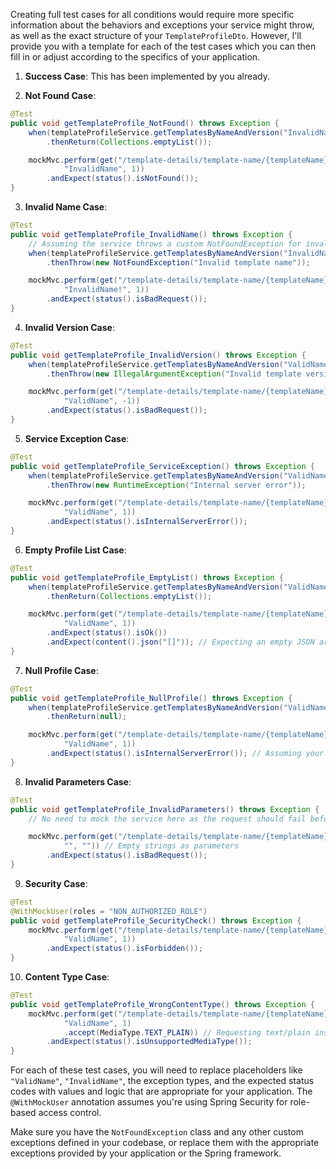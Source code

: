 
Creating full test cases for all conditions would require more specific information about the behaviors and exceptions your service might throw, as well as the exact structure of your `TemplateProfileDto`. However, I'll provide you with a template for each of the test cases which you can then fill in or adjust according to the specifics of your application.

1. **Success Case**: This has been implemented by you already.

2. **Not Found Case**:
```java
@Test
public void getTemplateProfile_NotFound() throws Exception {
    when(templateProfileService.getTemplatesByNameAndVersion("InvalidName", 1))
        .thenReturn(Collections.emptyList());

    mockMvc.perform(get("/template-details/template-name/{templateName}/template-version/{templateVersion}", 
            "InvalidName", 1))
        .andExpect(status().isNotFound());
}
```

3. **Invalid Name Case**:
```java
@Test
public void getTemplateProfile_InvalidName() throws Exception {
    // Assuming the service throws a custom NotFoundException for invalid names
    when(templateProfileService.getTemplatesByNameAndVersion("InvalidName!", 1))
        .thenThrow(new NotFoundException("Invalid template name"));

    mockMvc.perform(get("/template-details/template-name/{templateName}/template-version/{templateVersion}", 
            "InvalidName!", 1))
        .andExpect(status().isBadRequest());
}
```

4. **Invalid Version Case**:
```java
@Test
public void getTemplateProfile_InvalidVersion() throws Exception {
    when(templateProfileService.getTemplatesByNameAndVersion("ValidName", -1))
        .thenThrow(new IllegalArgumentException("Invalid template version"));

    mockMvc.perform(get("/template-details/template-name/{templateName}/template-version/{templateVersion}", 
            "ValidName", -1))
        .andExpect(status().isBadRequest());
}
```

5. **Service Exception Case**:
```java
@Test
public void getTemplateProfile_ServiceException() throws Exception {
    when(templateProfileService.getTemplatesByNameAndVersion("ValidName", 1))
        .thenThrow(new RuntimeException("Internal server error"));

    mockMvc.perform(get("/template-details/template-name/{templateName}/template-version/{templateVersion}", 
            "ValidName", 1))
        .andExpect(status().isInternalServerError());
}
```

6. **Empty Profile List Case**:
```java
@Test
public void getTemplateProfile_EmptyList() throws Exception {
    when(templateProfileService.getTemplatesByNameAndVersion("ValidName", 1))
        .thenReturn(Collections.emptyList());

    mockMvc.perform(get("/template-details/template-name/{templateName}/template-version/{templateVersion}", 
            "ValidName", 1))
        .andExpect(status().isOk())
        .andExpect(content().json("[]")); // Expecting an empty JSON array
}
```

7. **Null Profile Case**:
```java
@Test
public void getTemplateProfile_NullProfile() throws Exception {
    when(templateProfileService.getTemplatesByNameAndVersion("ValidName", 1))
        .thenReturn(null);

    mockMvc.perform(get("/template-details/template-name/{templateName}/template-version/{templateVersion}", 
            "ValidName", 1))
        .andExpect(status().isInternalServerError()); // Assuming your controller handles null with a 500 error
}
```

8. **Invalid Parameters Case**:
```java
@Test
public void getTemplateProfile_InvalidParameters() throws Exception {
    // No need to mock the service here as the request should fail before reaching it

    mockMvc.perform(get("/template-details/template-name/{templateName}/template-version/{templateVersion}", 
            "", "")) // Empty strings as parameters
        .andExpect(status().isBadRequest());
}
```

9. **Security Case**:
```java
@Test
@WithMockUser(roles = "NON_AUTHORIZED_ROLE")
public void getTemplateProfile_SecurityCheck() throws Exception {
    mockMvc.perform(get("/template-details/template-name/{templateName}/template-version/{templateVersion}", 
            "ValidName", 1))
        .andExpect(status().isForbidden());
}
```

10. **Content Type Case**:
```java
@Test
public void getTemplateProfile_WrongContentType() throws Exception {
    mockMvc.perform(get("/template-details/template-name/{templateName}/template-version/{templateVersion}", 
            "ValidName", 1)
            .accept(MediaType.TEXT_PLAIN)) // Requesting text/plain instead of application/json
        .andExpect(status().isUnsupportedMediaType());
}
```

For each of these test cases, you will need to replace placeholders like `"ValidName"`, `"InvalidName"`, the exception types, and the expected status codes with values and logic that are appropriate for your application. The `@WithMockUser` annotation assumes you're using Spring Security for role-based access control.

Make sure you have the `NotFoundException` class and any other custom exceptions defined in your codebase, or replace them with the appropriate exceptions provided by your application or the Spring framework.